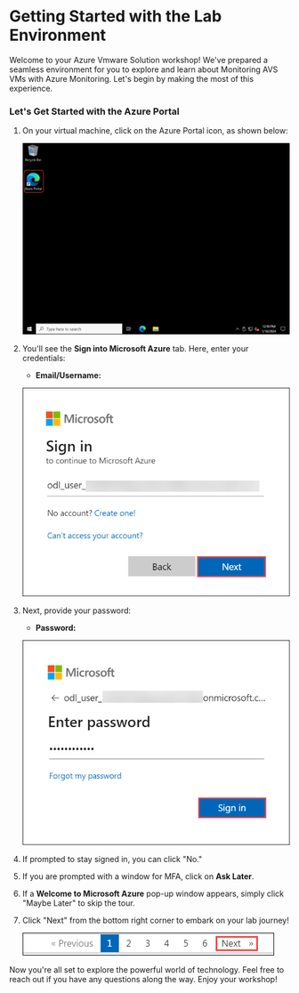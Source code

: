 # **Getting Started with the Lab Environment**
 
Welcome to your Azure Vmware Solution workshop! We've prepared a seamless environment for you to explore and learn about Monitoring AVS VMs with Azure Monitoring. Let's begin by making the most of this experience.

### **Let's Get Started with the Azure Portal**
 
1. On your virtual machine, click on the Azure Portal icon, as shown below:
 
    ![Launch Azure Portal](../Images/gG.png)
 
2. You'll see the **Sign into Microsoft Azure** tab. Here, enter your credentials:
 
   - **Email/Username:** <inject key="AzureAdUserEmail"></inject>
 
    ![Enter Your Username](../Images/gH.png)
 
3. Next, provide your password:
 
   - **Password:** <inject key="AzureAdUserPassword"></inject>
 
   ![Enter Your Password](../Images/gI.png)
 
4. If prompted to stay signed in, you can click "No."

5. If you are prompted with a window for MFA, click on **Ask Later**.

6. If a **Welcome to Microsoft Azure** pop-up window appears, simply click "Maybe Later" to skip the tour.
 
7. Click "Next" from the bottom right corner to embark on your lab journey!
 
     ![Start Your Azure Journey](../Images/gJ.png)
 
Now you're all set to explore the powerful world of technology. Feel free to reach out if you have any questions along the way. Enjoy your workshop!

